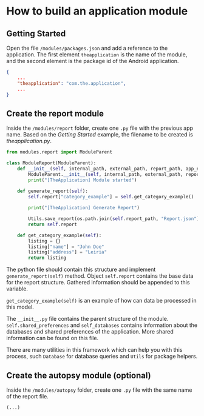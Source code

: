 # How to build an application module

## Getting Started

Open the file `/modules/packages.json` and add a reference to the application. The first element `theapplication` is the name of the module, and the second element is the package id of the Android application.

```JSON
{
    ...
    "theapplication": "com.the.application",
    ...
}
```

## Create the report module

Inside the `/modules/report` folder, create one `.py` file with the previous app name. Based on the _Getting Started_ example, the filename to be created is _theapplication.py_.

```Python
from modules.report import ModuleParent

class ModuleReport(ModuleParent):
    def __init__(self, internal_path, external_path, report_path, app_name, app_id):
        ModuleParent.__init__(self, internal_path, external_path, report_path, app_name, app_id)
        print("[TheApplication] Module started")
    
    def generate_report(self):
        self.report["category_example"] = self.get_category_example()

        print("[TheApplication] Generate Report")

        Utils.save_report(os.path.join(self.report_path, "Report.json"), self.report)
        return self.report

    def get_category_example(self):
        listing = {}
        listing["name"] = "John Doe"
        listing["address"] = "Leiria"
        return listing
```

The python file should contain this structure and implement `generate_report(self)` method. Object `self.report` contains the base data for the report structure. Gathered information should be appended to this variable.

`get_category_example(self)` is an example of how can data be processed in this model.

The `__init__.py` file contains the parent structure of the module. `self.shared_preferences` and `self_databases` contains information about the databases and shared preferences of the application. More shared information can be found on this file.

There are many utilities in this framework which can help you with this process, such `Database` for database queries and `Utils` for package helpers.

## Create the autopsy module (optional)

Inside the `/modules/autopsy` folder, create one `.py` file with the same name of the report file.

```Python
(...)
```
